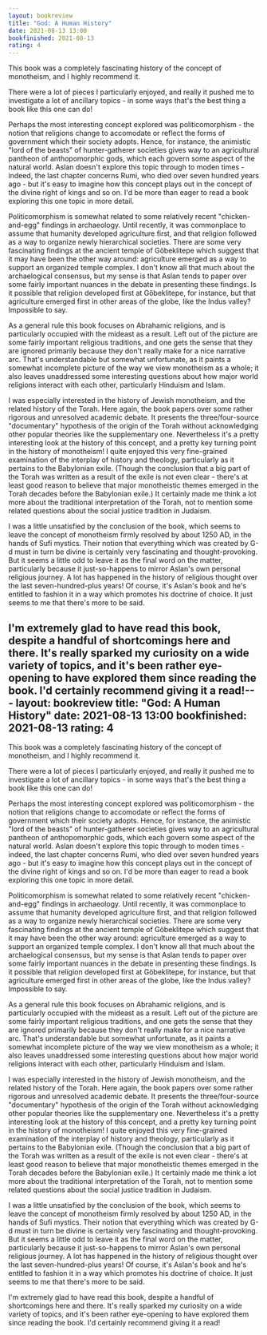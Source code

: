 ```yaml
---
layout: bookreview
title: "God: A Human History"
date: 2021-08-13 13:00
bookfinished: 2021-08-13
rating: 4
---
```


This book was a completely fascinating history of the concept of monotheism, and I highly recommend it.



There were a lot of pieces I particularly enjoyed, and really it pushed me to investigate a lot of ancillary topics - in some ways that's the best thing a book like this one can do!



Perhaps the most interesting concept explored was politicomorphism - the notion that religions change to accomodate or reflect the forms of government which their society adopts. Hence, for instance, the animistic "lord of the beasts" of hunter-gatherer societies gives way to an agricultural pantheon of anthopomorphic gods, which each govern some aspect of the natural world. Aslan doesn't explore this topic through to moden times - indeed, the last chapter concerns Rumi, who died over seven hundred years ago - but it's easy to imagine how this concept plays out in the concept of the divine right of kings and so on. I'd be more than eager to read a book exploring this one topic in more detail.



Politicomorphism is somewhat related to some relatively recent "chicken-and-egg" findings in archaeology. Until recently, it was commonplace to assume that humanity developed agriculture first, and that religion followed as a way to organize newly hierarchical societies. There are some very fascinating findings at the ancient temple of Göbeklitepe which suggest that it may have been the other way around: agriculture emerged as a way to support an organized temple complex. I don't know all that much about the archaelogical consensus, but my sense is that Aslan tends to paper over some fairly important nuances in the debate in presenting these findings. Is it possible that religion developed first at Göbeklitepe, for instance, but that agriculture emerged first in other areas of the globe, like the Indus valley? Impossible to say.



As a general rule this book focuses on Abrahamic religions, and is particularly occupied with the mideast as a result. Left out of the picture are some fairly important religious traditions, and one gets the sense that they are ignored primarily because they don't really make for a nice narrative arc. That's understandable but somewhat unfortunate, as it paints a somewhat incomplete picture of the way we view monotheism as a whole; it also leaves unaddressed some interesting questions about how major world religions interact with each other, particularly Hinduism and Islam.



I was especially interested in the history of Jewish monotheism, and the related history of the Torah. Here again, the book papers over some rather rigorous and unresolved academic debate. It presents the three/four-source "documentary" hypothesis of the origin of the Torah without acknowledging other popular theories like the supplementary one. Nevertheless it's a pretty interesting look at the history of this concept, and a pretty key turning point in the history of monotheism! I quite enjoyed this very fine-grained examination of the interplay of history and theology, particularly as it pertains to the Babylonian exile. (Though the conclusion that a big part of the Torah was written as a result of the exile is not even clear - there's at least good reason to believe that major monotheistic themes emerged in the Torah decades before the Babylonian exile.) It certainly made me think a lot more about the traditional interpretation of the Torah, not to mention some related questions about the social justice tradition in Judaism.



I was a little unsatisfied by the conclusion of the book, which seems to leave the concept of monotheism firmly resolved by about 1250 AD, in the hands of Sufi mystics. Their notion that everything which was created by G-d must in turn be divine is certainly very fascinating and thought-provoking. But it seems a little odd to leave it as the final word on the matter, particularly because it just-so-happens to mirror Aslan's own personal religious journey. A lot has happened in the history of religious thought over the last seven-hundred-plus years! Of course, it's Aslan's book and he's entitled to fashion it in a way which promotes his doctrine of choice. It just seems to me that there's more to be said.



I'm extremely glad to have read this book, despite a handful of shortcomings here and there. It's really sparked my curiosity on a wide variety of topics, and it's been rather eye-opening to have explored them since reading the book. I'd certainly recommend giving it a read!---
layout: bookreview
title: "God: A Human History"
date: 2021-08-13 13:00
bookfinished: 2021-08-13
rating: 4
---

This book was a completely fascinating history of the concept of monotheism, and I highly recommend it.



There were a lot of pieces I particularly enjoyed, and really it pushed me to investigate a lot of ancillary topics - in some ways that's the best thing a book like this one can do!



Perhaps the most interesting concept explored was politicomorphism - the notion that religions change to accomodate or reflect the forms of government which their society adopts. Hence, for instance, the animistic "lord of the beasts" of hunter-gatherer societies gives way to an agricultural pantheon of anthopomorphic gods, which each govern some aspect of the natural world. Aslan doesn't explore this topic through to moden times - indeed, the last chapter concerns Rumi, who died over seven hundred years ago - but it's easy to imagine how this concept plays out in the concept of the divine right of kings and so on. I'd be more than eager to read a book exploring this one topic in more detail.



Politicomorphism is somewhat related to some relatively recent "chicken-and-egg" findings in archaeology. Until recently, it was commonplace to assume that humanity developed agriculture first, and that religion followed as a way to organize newly hierarchical societies. There are some very fascinating findings at the ancient temple of Göbeklitepe which suggest that it may have been the other way around: agriculture emerged as a way to support an organized temple complex. I don't know all that much about the archaelogical consensus, but my sense is that Aslan tends to paper over some fairly important nuances in the debate in presenting these findings. Is it possible that religion developed first at Göbeklitepe, for instance, but that agriculture emerged first in other areas of the globe, like the Indus valley? Impossible to say.



As a general rule this book focuses on Abrahamic religions, and is particularly occupied with the mideast as a result. Left out of the picture are some fairly important religious traditions, and one gets the sense that they are ignored primarily because they don't really make for a nice narrative arc. That's understandable but somewhat unfortunate, as it paints a somewhat incomplete picture of the way we view monotheism as a whole; it also leaves unaddressed some interesting questions about how major world religions interact with each other, particularly Hinduism and Islam.



I was especially interested in the history of Jewish monotheism, and the related history of the Torah. Here again, the book papers over some rather rigorous and unresolved academic debate. It presents the three/four-source "documentary" hypothesis of the origin of the Torah without acknowledging other popular theories like the supplementary one. Nevertheless it's a pretty interesting look at the history of this concept, and a pretty key turning point in the history of monotheism! I quite enjoyed this very fine-grained examination of the interplay of history and theology, particularly as it pertains to the Babylonian exile. (Though the conclusion that a big part of the Torah was written as a result of the exile is not even clear - there's at least good reason to believe that major monotheistic themes emerged in the Torah decades before the Babylonian exile.) It certainly made me think a lot more about the traditional interpretation of the Torah, not to mention some related questions about the social justice tradition in Judaism.



I was a little unsatisfied by the conclusion of the book, which seems to leave the concept of monotheism firmly resolved by about 1250 AD, in the hands of Sufi mystics. Their notion that everything which was created by G-d must in turn be divine is certainly very fascinating and thought-provoking. But it seems a little odd to leave it as the final word on the matter, particularly because it just-so-happens to mirror Aslan's own personal religious journey. A lot has happened in the history of religious thought over the last seven-hundred-plus years! Of course, it's Aslan's book and he's entitled to fashion it in a way which promotes his doctrine of choice. It just seems to me that there's more to be said.



I'm extremely glad to have read this book, despite a handful of shortcomings here and there. It's really sparked my curiosity on a wide variety of topics, and it's been rather eye-opening to have explored them since reading the book. I'd certainly recommend giving it a read!
